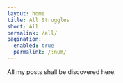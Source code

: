 ```yaml
---
layout: home
title: All Struggles
short: All
permalink: /all/
pagination: 
  enabled: true
  permalink: /:num/
---
```


All my posts shall be discovered here. 